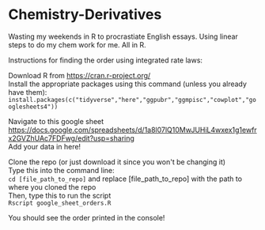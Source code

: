 # Chemistry-Derivatives
Wasting my weekends in R to procrastiate English essays. 
Using linear steps to do my chem work for me. 
All in R.

Instructions for finding the order using integrated rate laws:

Download R from https://cran.r-project.org/ <br>
Install the appropriate packages using this command (unless you already have them): <br>
`install.packages(c("tidyverse","here","ggpubr","ggmpisc","cowplot","googlesheets4"))` <br>

Navigate to this google sheet https://docs.google.com/spreadsheets/d/1a8l07lQ10MwJUHiL4wxex1g1ewfrx2GVZhUAc7FDFwg/edit?usp=sharing <br>
Add your data in here!

Clone the repo (or just download it since you won't be changing it) <br>
Type this into the command line: <br>
`cd [file_path_to_repo]` and replace [file_path_to_repo] with the path to where you cloned the repo <br>
Then, type this to run the script <br>
`Rscript google_sheet_orders.R` 

You should see the order printed in the console!
